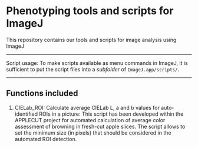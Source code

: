 # Phenotyping tools and scripts for ImageJ

This repository contains our tools and scripts for image analysis using ImageJ

---

Script usage: To make scripts available as menu commands in ImageJ, it is
sufficient to put the script files into a _subfolder_ of `ImageJ.app/scripts/`.

---

## Functions included

1. CIELab_ROI: Calculate average CIELab L, a and b values for auto-identified ROIs in a 
picture: This script has been developed within the APPLECUT project for automated calculation 
of average color assessment of browning in fresh-cut apple slices. The script allows to set 
the minimum size (in pixels) that should be  considered in the automated ROI detection. 

